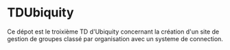# TDUbiquity

Ce dépot est le troixième TD d'Ubiquity concernant la création d'un site de gestion de groupes classé par organisation avec un systeme de connection.